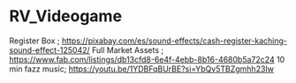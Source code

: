 # RV_Videogame

Register Box ; https://pixabay.com/es/sound-effects/cash-register-kaching-sound-effect-125042/
Full Market Assets ; https://www.fab.com/listings/db13cfd8-6e4f-4ebb-8b16-4680b5a72c24
10 min fazz music; https://youtu.be/1YDBFqBUrBE?si=YbQv5TBZgmhh23Iw
 